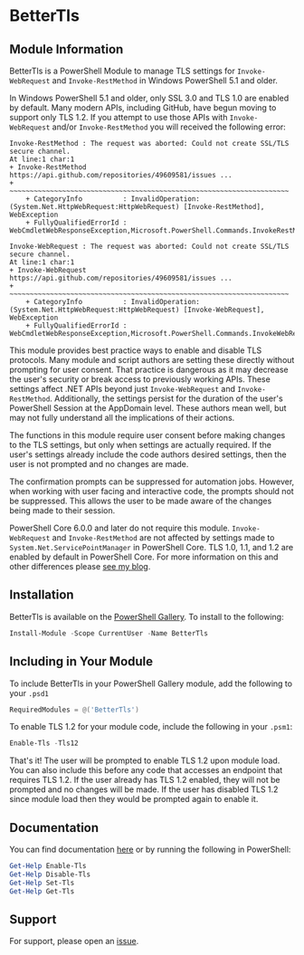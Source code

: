 # BetterTls

## Module Information

BetterTls is a PowerShell Module to manage TLS settings for `Invoke-WebRequest` and `Invoke-RestMethod` in Windows PowerShell 5.1 and older.

In Windows PowerShell 5.1 and older, only SSL 3.0 and TLS 1.0 are enabled by default.
Many modern APIs, including GitHub, have begun moving to support only TLS 1.2.
If you attempt to use those APIs with `Invoke-WebRequest` and/or `Invoke-RestMethod` you will received the following error:

```none
Invoke-RestMethod : The request was aborted: Could not create SSL/TLS secure channel.
At line:1 char:1
+ Invoke-RestMethod https://api.github.com/repositories/49609581/issues ...
+ ~~~~~~~~~~~~~~~~~~~~~~~~~~~~~~~~~~~~~~~~~~~~~~~~~~~~~~~~~~~~~~~~~~~~~
    + CategoryInfo          : InvalidOperation: (System.Net.HttpWebRequest:HttpWebRequest) [Invoke-RestMethod], WebException
    + FullyQualifiedErrorId : WebCmdletWebResponseException,Microsoft.PowerShell.Commands.InvokeRestMethodCommand

Invoke-WebRequest : The request was aborted: Could not create SSL/TLS secure channel.
At line:1 char:1
+ Invoke-WebRequest https://api.github.com/repositories/49609581/issues ...
+ ~~~~~~~~~~~~~~~~~~~~~~~~~~~~~~~~~~~~~~~~~~~~~~~~~~~~~~~~~~~~~~~~~~~~~
    + CategoryInfo          : InvalidOperation: (System.Net.HttpWebRequest:HttpWebRequest) [Invoke-WebRequest], WebException
    + FullyQualifiedErrorId : WebCmdletWebResponseException,Microsoft.PowerShell.Commands.InvokeWebRequestCommand
```

This module provides best practice ways to enable and disable TLS protocols.
Many module and script authors are setting these directly without prompting for user consent.
That practice is dangerous as it may decrease the user's security or break access to previously working APIs.
These settings affect .NET APIs beyond just `Invoke-WebRequest` and `Invoke-RestMethod`.
Additionally, the settings persist for the duration of the user's PowerShell Session at the AppDomain level.
These authors mean well, but may not fully understand all the implications of their actions.

The functions in this module require user consent before making changes to the TLS settings,
but only when settings are actually required.
If the user's settings already include the code authors desired settings,
then the user is not prompted and no changes are made.

The confirmation prompts can be suppressed for automation jobs.
However, when working with user facing and interactive code, the prompts should not be suppressed.
This allows the user to be made aware of the changes being made to their session.

PowerShell Core 6.0.0 and later do not require this module.
`Invoke-WebRequest` and `Invoke-RestMethod` are not affected by settings made to `System.Net.ServicePointManager` in PowerShell Core.
TLS 1.0, 1.1, and 1.2 are enabled by default in PowerShell Core.
For more information on this and other differences please [see my blog](https://get-powershellblog.blogspot.com/2017/11/powershell-core-web-cmdlets-in-depth.html).

## Installation

BetterTls is available on the [PowerShell Gallery](https://www.powershellgallery.com/packages/BetterTls/). To install to the following:

```powershell
Install-Module -Scope CurrentUser -Name BetterTls
```

## Including in Your Module

To include BetterTls in your PowerShell Gallery module, add the following to your `.psd1`

```powershell
RequiredModules = @('BetterTls')
```

To enable TLS 1.2 for your module code, include the following in your `.psm1`:

```powershell
Enable-Tls -Tls12
```

That's it!
The user will be prompted to enable TLS 1.2 upon module load.
You can also include this before any code that accesses an endpoint that requires TLS 1.2.
If the user already has TLS 1.2 enabled, they will not be prompted and no changes will be made.
If the user has disabled TLS 1.2 since module load then they would be prompted again to enable it.

## Documentation

You can find documentation [here](https://github.com/markekraus/BetterTls/blob/master/Docs/BetterTls.md) or by running the following in PowerShell:

```powershell
Get-Help Enable-Tls
Get-Help Disable-Tls
Get-Help Set-Tls
Get-Help Get-Tls
```

## Support

For support, please open an [issue](https://github.com/markekraus/BetterTls/issues/new).

